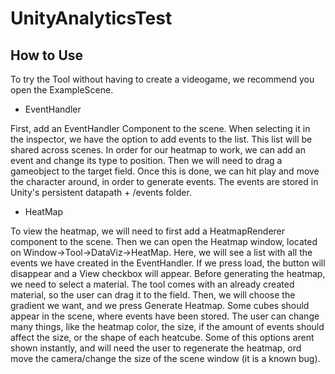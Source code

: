 # UnityAnalyticsTest
 
 
 ## How to Use
 
 To try the Tool without having to create a videogame, we recommend you open the ExampleScene.
 
 - EventHandler
  
First, add an EventHandler Component to the scene. When selecting it in the inspector, we have the option to add events to the list. This list will be shared across scenes. In order for our heatmap to work, we can add an event and change its type to position. Then we will need to drag a gameobject to the target field. Once this is done, we can hit play and move the character around, in order to generate events. The events are stored in Unity's persistent datapath + /events folder.

- HeatMap

To view the heatmap, we will need to first add a HeatmapRenderer component to the scene. Then we can open the Heatmap window, located on Window->Tool->DataViz->HeatMap. Here, we will see a list with all the events we have created in the EventHandler. If we press load, the button will disappear and a View checkbox will appear. Before generating the heatmap, we need to select a material. The tool comes with an already created material, so the user can drag it to the field. Then, we will choose the gradient we want, and we press Generate Heatmap. Some cubes should appear in the scene, where events have been stored. The user can change many things, like the heatmap color, the size, if the amount of events should affect the size, or the shape of each heatcube. Some of this options arent shown instantly, and will need the user to regenerate the heatmap, ord move the camera/change the size of the scene window (it is a known bug).


